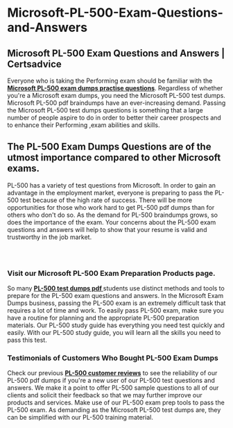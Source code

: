 # Microsoft-PL-500-Exam-Questions-and-Answers
<h2><strong>Microsoft PL-500 Exam Questions and Answers | Certsadvice</strong></h2> <p>Everyone who is taking the Performing exam should be familiar with the <a href="http://www.certsadvice.com/microsoft/pl-500-practice-questions"><strong>Microsoft PL-500 exam dumps practise questions</strong></a>. Regardless of whether you&#39;re a Microsoft exam dumps, you need the Microsoft PL-500 test dumps. Microsoft PL-500 pdf braindumps have an ever-increasing demand. Passing the Microsoft PL-500 test dumps questions is something that a large number of people aspire to do in order to better their career prospects and to enhance their Performing ,exam abilities and skills.</p> <h2><strong>The PL-500 Exam Dumps Questions are of the utmost importance compared to other Microsoft exams.</strong></h2> <p>PL-500 has a variety of test questions from Microsoft. In order to gain an advantage in the employment market, everyone is preparing to pass the PL-500 test because of the high rate of success. There will be more opportunities for those who work hard to get PL-500 pdf dumps than for others who don&#39;t do so. As the demand for PL-500 braindumps grows, so does the importance of the exam. Your concerns about the PL-500 exam questions and answers will help to show that your resume is valid and trustworthy in the job market.</p> <p><a href="http://www.certsadvice.com/microsoft/pl-500-practice-questions" style="display: block; padding: 1em 0; text-align: center; "><img alt="" src="https://1.bp.blogspot.com/-RUOr8Wn-CRk/YUYAxC8kcHI/AAAAAAAAAnw/F7BbdI3tw8QDj5z8iX0vQAioQzKiUxduwCLcBGAsYHQ/s0/unnamed.jpg" /></a></p> <h3><strong>Visit our Microsoft PL-500 Exam Preparation Products page.</strong></h3> <p>So many <a href="http://www.certsadvice.com/microsoft/pl-500-practice-questions"><strong>PL-500 test dumps pdf </strong></a>students use distinct methods and tools to prepare for the PL-500 exam questions and answers. In the Microsoft Exam Dumps business, passing the PL-500 exam is an extremely difficult task that requires a lot of time and work. To easily pass PL-500 exam, make sure you have a routine for planning and the appropriate PL-500 preparation materials. Our PL-500 study guide has everything you need test quickly and easily. With our PL-500 study guide, you will learn all the skills you need to pass this test.</p> <h3><strong>Testimonials of Customers Who Bought PL-500 Exam Dumps</strong></h3> <p>Check our previous <a href="http://www.certsadvice.com/microsoft/pl-500-practice-questions"><strong>PL-500 customer reviews</strong></a> to see the reliability of our PL-500 pdf dumps if you&#39;re a new user of our PL-500 test questions and answers. We make it a point to offer PL-500 sample questions to all of our clients and solicit their feedback so that we may further improve our products and services. Make use of our PL-500 exam prep tools to pass the PL-500 exam. As demanding as the Microsoft PL-500 test dumps are, they can be simplified with our PL-500 training material.</p>
